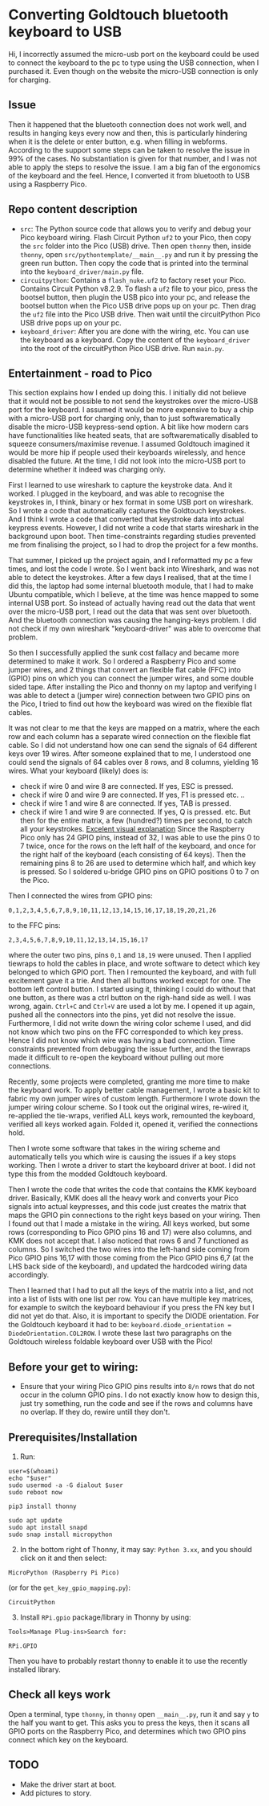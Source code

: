 # Converting Goldtouch bluetooth keyboard to USB

Hi, I incorrectly assumed the micro-usb port on the keyboard could be used to
connect the keyboard to the pc to type using the USB connection, when I
purchased it. Even though on the website the micro-USB connection is only for
charging.

## Issue

Then it happened that the bluetooth connection does not work well, and results
in hanging keys every now and then, this is particularly hindering when it is
the delete or enter button, e.g. when filling in webforms. According to the
support some steps can be taken to resolve the issue in 99% of the cases. No
substantiation is given for that number, and I was not able to apply the steps
to resolve the issue. I am a big fan of the ergonomics of the keyboard and the
feel. Hence, I converted it from bluetooth to USB using a Raspberry Pico.

## Repo content description

- `src`: The Python source code that allows you to verify and debug your Pico keyboard wiring. Flash Circuit Python `uf2` to your Pico, then copy the `src` folder into the Pico (USB) drive. Then open `thonny` then, inside `thonny`, open `src/pythontemplate/__main__.py` and run it by pressing the green run button. Then copy the code that is printed into the terminal into the `keyboard_driver/main.py` file.
- `circuitpython`: Contains a `flash_nuke.uf2` to factory reset your Pico. Contains Circuit Python v8.2.9. To flash a `uf2` file to your pico, press the bootsel button, then plugin the USB pico into your pc, and release the bootsel button when the Pico USB drive pops up on your pc. Then drag the `uf2` file into the Pico USB drive. Then wait until the circuitPython Pico USB drive pops up on your pc.
- `keyboard_driver`: After you are done with the wiring, etc. You can use the keyboard as a keyboard. Copy the content of the `keyboard_driver` into the root of the circuitPython Pico USB drive. Run `main.py`.

## Entertainment - road to Pico

This section explains how I ended up doing this. I initially did not believe
that it would not be possible to not send the keystrokes over the micro-USB
port for the keyboard. I assumed it would be more expensive to buy a chip with
a micro-USB port for charging only, than to just softwarematically disable the
micro-USB keypress-send option. A bit like how modern cars have functionalities
like heated seats, that are softwarematically disabled to squeeze
consumers/maximise revenue. I assumed Goldtouch imagined it would be more hip
if people used their keyboards wirelessly, and hence disabled the future. At
the time, I did not look into the micro-USB port to determine whether it indeed
was charging only.

First I learned to use wireshark to capture the keystroke data. And it worked.
I plugged in the keyboard, and was able to recognise the keystrokes in, I
think, binary or hex format in some USB port on wireshark. So I wrote a code
that automatically captures the Goldtouch keystrokes. And I think I wrote a
code that converted that keystroke data into actual keypress events. However,
I did not write a code that starts wireshark in the background upon boot. Then
time-constraints regarding studies prevented me from finalising the project, so
I had to drop the project for a few months.

That summer, I picked up the project again, and I reformatted my pc a few
times, and lost the code I wrote. So I went back into Wireshark, and was not
able to detect the keystrokes. After a few days I realised, that at the time I
did this, the laptop had some internal bluetooth module, that I had to make
Ubuntu compatible, which I believe, at the time was hence mapped to some
internal USB port. So instead of actually having read out the data that went
over the micro-USB port, I read out the data that was sent over bluetooth. And
the bluetooth connection was causing the hanging-keys problem. I did not check
if my own wireshark "keyboard-driver" was able to overcome that problem.

So then I successfully applied the sunk cost fallacy and became more determined
to make it work. So I ordered a Raspberry Pico and some jumper wires, and 2
things that convert an flexible flat cable (FFC) into (GPIO) pins on which you
can connect the jumper wires, and some double sided tape. After installing the
Pico and thonny on my laptop and verifying I was able to detect a (jumper wire)
connection between two GPIO pins on the Pico, I tried to find out how the
keyboard was wired on the flexible flat cables.

It was not clear to me that the keys are mapped on a matrix, where the each row
and each column has a separate wired connection on the flexible flat cable. So
I did not understand how one can send the signals of 64 different keys over 19
wires. After someone explained that to me, I understood one could send the
signals of 64 cables over 8 rows, and 8 columns, yielding 16 wires. What your
keyboard (likely) does is:

- check if wire 0 and wire 8 are connected. If yes, ESC is pressed.
- check if wire 0 and wire 9 are connected. If yes, F1 is pressed etc.
  ..
- check if wire 1 and wire 8 are connected. If yes, TAB is pressed.
- check if wire 1 and wire 9 are connected. If yes, Q is pressed.
  etc.
  But then for the entire matrix, a few (hundred?) times per second, to catch
  all your keystrokes. [Excelent visual explanation](https://pcbheaven.com/wikipages/How_Key_Matrices_Works/)
  Since the Raspberry Pico only has 24 GPIO pins, instead of 32, I was able to
  use the pins 0 to 7 twice, once for the rows on the left half of the
  keyboard, and once for the right half of the keyboard (each consisting of 64
  keys). Then the remaining pins 8 to 26 are used to determine which half, and
  which key is pressed. So I soldered u-bridge GPIO pins on GPIO positions 0
  to 7 on the Pico.

Then I connected the wires from GPIO pins:

```
0,1,2,3,4,5,6,7,8,9,10,11,12,13,14,15,16,17,18,19,20,21,26
```

to the FFC pins:

```
2,3,4,5,6,7,8,9,10,11,12,13,14,15,16,17
```

where the outer two pins, pins `0,1` and `18,19` were unused. Then I applied
tiewraps to hold the cables in place, and wrote software to detect which key
belonged to which GPIO port. Then I remounted the keyboard, and with full
excitement gave it a trie. And then all buttons worked except for one. The
bottom left control button. I started using it, thinking I could do without
that one button, as there was a ctrl button on the righ-hand side as well. I
was wrong, again. `Ctrl+C` and `Ctrl+V` are used a lot by me. I opened it up
again, pushed all the connectors into the pins, yet did not resolve the issue.
Furthermore, I did not write down the wiring color scheme I used, and did not
know which two pins on the FFC corresponded to which key press. Hence I did
not know which wire was having a bad connection. Time constraints prevented
from debugging the issue further, and the tiewraps made it difficult to
re-open the keyboard without pulling out more connections.

Recently, some projects were completed, granting me more time to make the
keyboard work. To apply better cable management, I wrote a basic kit to
fabric my own jumper wires of custom length. Furthermore I wrote down the
jumper wiring colour scheme. So I took out the original wires, re-wired it,
re-applied the tie-wraps, verified ALL keys work, remounted the keyboard,
verified all keys worked again. Folded it, opened it, verified the connections
hold.

Then I wrote some software that takes in the wiring scheme and automatically
tells you which wire is causing the issues if a key stops working. Then I wrote
a driver to start the keyboard driver at boot. I did not type this from the
modded Goldtouch keyboard.

Then I wrote the code that writes the code that contains the KMK keyboard
driver. Basically, KMK does all the heavy work and converts your Pico signals
into actual keypresses, and this code just creates the matrix that maps the
GPIO pin connections to the right keys based on your wiring. Then I found out
that I made a mistake in the wiring. All keys worked, but some rows (corresponding
to Pico GPIO pins 16 and 17) were also columns, and KMK does not accept that.
I also noticed that rows 6 and 7 functioned as columns. So I switched the two
wires into the left-hand side coming from Pico GPIO pins 16,17 with those
coming from the Pico GPIO pins 6,7 (at the LHS back side of the keyboard), and
updated the hardcoded wiring data accordingly.

Then I learned that I had to put all the keys of the matrix into a list, and
not into a list of lists with one list per row. You can have multiple key
matrices, for example to switch the keyboard behaviour if you press the FN key
but I did not yet do that. Also, it is important to specify the DIODE
orientation. For the Goldtouch keyboard it had to be:
`keyboard.diode_orientation = DiodeOrientation.COL2ROW`. I wrote these last
two paragraphs on the Goldtouch wireless foldable keyboard over USB with the
Pico!

## Before your get to wiring:

- Ensure that your wiring Pico GPIO pins results into `8/n` rows that do not
  occur in the column GPIO pins. I do not exactly know how to design this, just
  try something, run the code and see if the rows and columns have no overlap.
  If they do, rewire untill they don't.

## Prerequisites/Installation

1. Run:

```
user=$(whoami)
echo "$user"
sudo usermod -a -G dialout $user
sudo reboot now

pip3 install thonny

sudo apt update
sudo apt install snapd
sudo snap install micropython
```

2. In the bottom right of Thonny, it may say: `Python 3.xx`, and you should
   click on it and then select:

```
MicroPython (Raspberry Pi Pico)
```

(or for the `get_key_gpio_mapping.py`):

```
CircuitPython
```

3. Install `RPi.gpio` package/library in Thonny by using:

```
Tools>Manage Plug-ins>Search for:
```

```
RPi.GPIO
```

Then you have to probably restart thonny to enable it to use the recently
installed library.

## Check all keys work

Open a terminal, type `thonny`, in `thonny` open `__main__.py`, run it and say
`y` to the half you want to get.
This asks you to press the keys, then it scans all GPIO ports on the Raspberry
Pico, and determines which two GPIO pins connect which key on the keyboard.

## TODO

- Make the driver start at boot.
- Add pictures to story.
